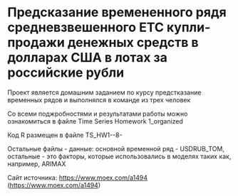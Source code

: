 #  Предсказание времененного рядя средневзвешенного ETC купли-продажи денежных средств в долларах США в лотах за российские рубли

Проект является домашним заданием по курсу предстказание временных рядов и выполнялся в команде из трех человек

Со всеми поджробностями и результатами работы можно ознакомиться в файле Time Series Homework 1_organized

Код R размещен в файле TS_HW1--8-

Остальные файлы - данные: основной временной ряд - USDRUB_TOM, остальные - это факторы, которые использовались в моделях таких как, например, ARIMAX

Сайт источника: https://www.moex.com/a1494 (https://www.moex.com/a1494)
